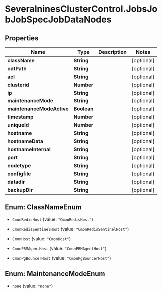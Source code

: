 # SeveralninesClusterControl.JobsJobJobSpecJobDataNodes

## Properties

Name | Type | Description | Notes
------------ | ------------- | ------------- | -------------
**className** | **String** |  | [optional] 
**cdtPath** | **String** |  | [optional] 
**acl** | **String** |  | [optional] 
**clusterid** | **Number** |  | [optional] 
**ip** | **String** |  | [optional] 
**maintenanceMode** | **String** |  | [optional] 
**maintenanceModeActive** | **Boolean** |  | [optional] 
**timestamp** | **Number** |  | [optional] 
**uniqueId** | **Number** |  | [optional] 
**hostname** | **String** |  | [optional] 
**hostnameData** | **String** |  | [optional] 
**hostnameInternal** | **String** |  | [optional] 
**port** | **String** |  | [optional] 
**nodetype** | **String** |  | [optional] 
**configfile** | **String** |  | [optional] 
**datadir** | **String** |  | [optional] 
**backupDir** | **String** |  | [optional] 



## Enum: ClassNameEnum


* `CmonRedisHost` (value: `"CmonRedisHost"`)

* `CmonRedisSentinelHost` (value: `"CmonRedisSentinelHost"`)

* `CmonHost` (value: `"CmonHost"`)

* `CmonPBMAgentHost` (value: `"CmonPBMAgentHost"`)

* `CmonPgBouncerHost` (value: `"CmonPgBouncerHost"`)





## Enum: MaintenanceModeEnum


* `none` (value: `"none"`)




